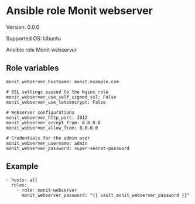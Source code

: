 # Ansible role Monit webserver

Version: 0.0.0

Supported OS: Ubuntu

Ansible role Monit webserver

## Role variables
```
monit_webserver_hostname: monit.example.com

# SSL settings passed to the Nginx role
monit_webserver_use_self_signed_ssl: False
monit_webserver_use_letsencrypt: False

# Webserver configurations
monit_webserver_http_port: 2812
monit_webserver_accept_from: 0.0.0.0
monit_webserver_allow_from: 0.0.0.0

# Credentials for the admin user
monit_webserver_username: admin
monit_webserver_password: super-secret-password
```

## Example
```
- hosts: all
  roles:
    - role: monit-webserver
      monit_webserver_password: "{{ vault_monit_webserver_password }}"
```
